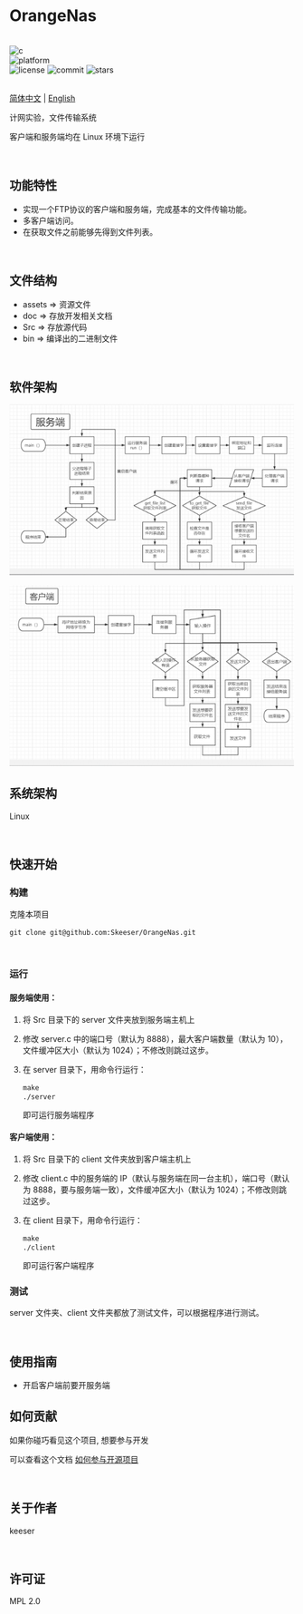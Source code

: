 <div >

# OrangeNas

<br>

<div>
    <img alt="c" src="https://img.shields.io/badge/c-gcc-%2300599C">
</div>
<div>
    <img alt="platform" src="https://img.shields.io/badge/platform-Linux%20-blueviolet">
</div>
<div>
    <img alt="license" src="https://img.shields.io/github/license/Skeeser/OrangeNas">
    <img alt="commit" src="https://img.shields.io/github/commit-activity/m/Skeeser/OrangeNas?color=%23ff69b4">
    <img alt="stars" src="https://img.shields.io/github/stars/Skeeser/OrangeNas?style=social">
</div>
<br>

[简体中文](README_ZH.md) | [English](README_EN.md)



计网实验，文件传输系统

客户端和服务端均在 Linux 环境下运行

<br>

</div>

## 功能特性

- 实现一个FTP协议的客户端和服务端，完成基本的文件传输功能。
- 多客户端访问。
- 在获取文件之前能够先得到文件列表。

<br>

## 文件结构

- assets => 资源文件
- doc => 存放开发相关文档
- Src => 存放源代码
- bin => 编译出的二进制文件

<br>

## 软件架构

![img](assets/wps1.jpg)

![img](assets/wps2.jpg)

## 系统架构

Linux

<br>

## 快速开始

### 构建

克隆本项目

```shell
git clone git@github.com:Skeeser/OrangeNas.git
```



<br>

### 运行

#### 服务端使用：

1. 将 Src 目录下的 server 文件夹放到服务端主机上

2. 修改 server.c 中的端口号（默认为 8888），最大客户端数量（默认为 10），文件缓冲区大小（默认为 1024）；不修改则跳过这步。

3. 在 server 目录下，用命令行运行：

   ```shell
   make
   ./server
   ```

   即可运行服务端程序







#### 客户端使用：

1. 将 Src 目录下的 client 文件夹放到客户端主机上

2. 修改 client.c 中的服务端的 IP（默认与服务端在同一台主机），端口号（默认为 8888，要与服务端一致），文件缓冲区大小（默认为 1024）；不修改则跳过这步。

3. 在 client 目录下，用命令行运行：

   ```shell
   make
   ./client
   ```

   即可运行客户端程序



### 测试

server 文件夹、client 文件夹都放了测试文件，可以根据程序进行测试。



<br>

## 使用指南

- 开启客户端前要开服务端
  <br>

## 如何贡献

如果你碰巧看见这个项目, 想要参与开发

可以查看这个文档 [如何参与开源项目](doc/github参与开源项目流程.md)

<br>

## 关于作者

keeser

<br>

## 许可证

MPL 2.0
